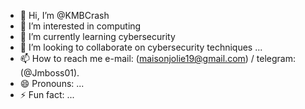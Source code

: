 - 👋 Hi, I’m @KMBCrash
- 👀 I’m interested in computing 
- 🌱 I’m currently learning cybersecurity
- 💞️ I’m looking to collaborate on cybersecurity techniques ...
- 📫 How to reach me e-mail: (maisonjolie19@gmail.com) / telegram: (@Jmboss01).
- 😄 Pronouns: ...
- ⚡ Fun fact: ...

<!---
KMBCrash/KMBCrash is a ✨ special ✨ repository because its `README.md` (this file) appears on your GitHub profile.
You can click the Preview link to take a look at your changes.
--->
